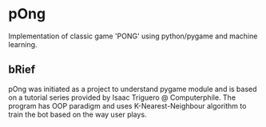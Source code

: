 # pOng
Implementation of classic game 'PONG' using python/pygame and machine learning.

## bRief 
pOng was initiated as a project to understand pygame module and is based on a tutorial series provided by Isaac Triguero @ Computerphile.
The program has OOP paradigm and uses K-Nearest-Neighbour algorithm to train the bot based on the way user plays.

